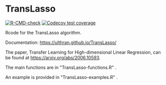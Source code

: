 # TransLasso

<!-- badges: start -->
[![R-CMD-check](https://github.com/Ulthran/TransLasso/workflows/R-CMD-check/badge.svg)](https://github.com/Ulthran/TransLasso/actions)
[![Codecov test coverage](https://codecov.io/gh/Ulthran/TransLasso/branch/main/graph/badge.svg)](https://app.codecov.io/gh/Ulthran/TransLasso?branch=main)
<!-- badges: end -->

Rcode for the TransLasso algorithm.

Documentation: https://ulthran.github.io/TransLasso/

The paper, Transfer Learning for High-dimensional Linear Regression, can be found at https://arxiv.org/abs/2006.10593.

The main functions are in "TransLasso-functions.R" .

An example is provided in "TransLasso-examples.R" .
